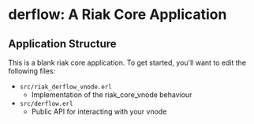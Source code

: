 derflow: A Riak Core Application
======================================

Application Structure
---------------------

This is a blank riak core application. To get started, you'll want to edit the
following files:

* `src/riak_derflow_vnode.erl`
  * Implementation of the riak_core_vnode behaviour
* `src/derflow.erl`
  * Public API for interacting with your vnode
